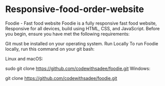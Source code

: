 # Responsive-food-order-website

Foodie - Fast food website
Foodie is a fully responsive fast food website,
Responsive for all devices, build using HTML, CSS, and JavaScript.
Before you begin, ensure you have met the following requirements:

Git must be installed on your operating system.
Run Locally
To run Foodie locally, run this command on your git bash:

Linux and macOS:

sudo git clone https://github.com/codewithsadee/foodie.git
Windows:

git clone https://github.com/codewithsadee/foodie.git
